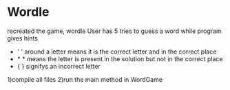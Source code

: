 # Wordle
recreated the game, wordle
User has 5 tries to guess a word while program gives hints 
- ' ' around a letter means it is the correct letter and in the correct place
- \* \* means the letter is present in the solution but not in the correct place
- { } signifys an incorrect letter

1)compile all files
2)run the main method in WordGame
